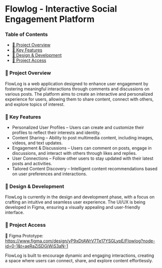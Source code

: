 # Flowlog - Interactive Social Engagement Platform

### Table of Contents
- [📌 Project Overview](#-project-overview)
- [🌟 Key Features](#-key-features)
- [🎨 Design & Development](#-design--development)
- [📂 Project Access](#-project-access)


### 📌 Project Overview
FlowLog is a web application designed to enhance user engagement by fostering meaningful interactions through comments and discussions on various posts. The platform aims to create an interactive and personalized experience for users, allowing them to share content, connect with others, and explore topics of interest.


### 🌟 Key Features
- Personalized User Profiles – Users can create and customize their profiles to reflect their interests and identity.
- Content Sharing – Ability to post multimedia content, including images, videos, and text updates.
- Engagement & Discussions – Users can comment on posts, engage in discussions, and interact with others through likes and replies.
- User Connections – Follow other users to stay updated with their latest posts and activities.
- Tailored Content Discovery – Intelligent content recommendations based on user preferences and interactions.


### 🎨 Design & Development
FlowLog is currently in the design and development phase, with a focus on crafting an intuitive and seamless user experience. The UI/UX is being developed in Figma, ensuring a visually appealing and user-friendly interface.


### 📂 Project Access
🔗 Figma Prototype: https://www.figma.com/design/yP9xDtAWrV7Te17YSGLypE/Flowlog?node-id=0-1&t=aeRaZjSDGjWiS3aN-1 

FlowLog is built to encourage dynamic and engaging interactions, creating a space where users can connect, share, and explore content effortlessly.


